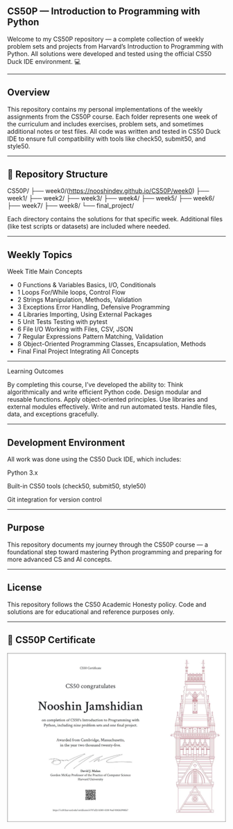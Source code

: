 ##  CS50P — Introduction to Programming with Python

Welcome to my CS50P repository — a complete collection of weekly problem sets and projects from Harvard’s Introduction to Programming with Python.
All solutions were developed and tested using the official CS50 Duck IDE environment. 💻

---

##  Overview

This repository contains my personal implementations of the weekly assignments from the CS50P course.
Each folder represents one week of the curriculum and includes exercises, problem sets, and sometimes additional notes or test files.
All code was written and tested in CS50 Duck IDE to ensure full compatibility with tools like check50, submit50, and style50.

---

## 📁 Repository Structure

CS50P/
├── week0/(https://nooshindev.github.io/CS50P/week0)
├── week1/
├── week2/
├── week3/
├── week4/
├── week5/
├── week6/
├── week7/
├── week8/
└── final_project/

Each directory contains the solutions for that specific week.
Additional files (like test scripts or datasets) are included where needed.

---

##  Weekly Topics

Week	Title	Main Concepts
- 0	Functions & Variables	Basics, I/O, Conditionals
- 1	Loops	For/While loops, Control Flow
- 2	Strings	Manipulation, Methods, Validation
- 3	Exceptions	Error Handling, Defensive Programming
- 4	Libraries	Importing, Using External Packages
- 5	Unit Tests	Testing with pytest
- 6	File I/O	Working with Files, CSV, JSON
- 7	Regular Expressions	Pattern Matching, Validation
- 8	Object-Oriented Programming	Classes, Encapsulation, Methods
- Final	Final Project	Integrating All Concepts

---

Learning Outcomes

By completing this course, I’ve developed the ability to:
Think algorithmically and write efficient Python code.
Design modular and reusable functions.
Apply object-oriented principles.
Use libraries and external modules effectively.
Write and run automated tests.
Handle files, data, and exceptions gracefully.

---

##  Development Environment

All work was done using the CS50 Duck IDE, which includes:

Python 3.x

Built-in CS50 tools (check50, submit50, style50)

Git integration for version control

---

##  Purpose

This repository documents my journey through the CS50P course — a foundational step toward mastering Python programming and preparing for more advanced CS and AI concepts.

---

##  License

This repository follows the CS50 Academic Honesty policy.
Code and solutions are for educational and reference purposes only.

---

## 🏅 CS50P Certificate

![CS50P Certificate](photo21581590962.jpg)
